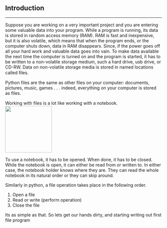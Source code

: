 ## Introduction
__________________________________________________________
Suppose you are working on a very important project and you are entering some valuable data into your program. While a program is running, its data is stored in random access memory (RAM). RAM is fast and inexpensive, but it is also volatile, which means that when the program ends, or the computer shuts down, data in RAM disappears. Since, if the power goes off all your hard work and valuable data goes into vain. To make data available the next time the computer is turned on and the program is started, it has to be written to a non-volatile storage medium, such a hard drive, usb drive, or CD-RW. Data on non-volatile storage media is stored in named locations called ﬁles.   


Python files are the same as other files on your computer: documents, pictures, music, games . . . indeed, everything on your computer is stored as files.






Working with ﬁles is a lot like working with a notebook.<img src="https://media.giphy.com/media/MTjM7okzpQu88/giphy.gif"  width="150" height="150" float="left"/>
 
To use a notebook, it has to be opened. When done, it has to be closed. While the notebook is open, it can either be read from or written to. In either case, the notebook holder knows where they are. They can read the whole notebook in its natural order or they can skip around.

Similarly in python, a file operation takes place in the following order.
1.	Open a file
2.	Read or write (perform operation)
3.	Close the file

Its as simple as that. So lets get our hands dirty, and starting writing out first file program

